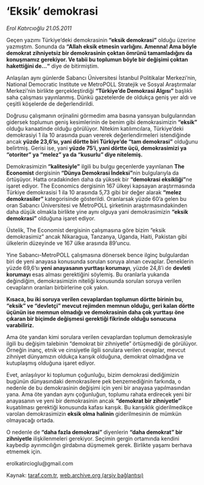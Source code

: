 # ‘Eksik’ demokrasi

*Erol Katırcıoğlu 21.05.2011*

<div class="yazi"><p>Geçen yazımı Türkiye’deki demokrasinin<strong> “eksik demokrasi”</strong> olduğu üzerine yazmıştım. Sonunda da <strong>“Allah eksik etmesin varlığını. Amenna! Ama böyle demokrat zihniyetsiz bir demokrasinin çoktan ömrünü tamamladığını da konuşmamız gerekiyor. Ve tabii bu toplumun böyle bir değişimi çoktan hakettiğini de...“</strong> diye de bitirmiştim.</p>
<p>Anlaşılan aynı günlerde Sabancı Üniversitesi İstanbul Politikalar Merkezi’nin, National Democratic Institute ve MetroPOLL Stratejik ve Sosyal Araştırmalar Merkezi’nin birlikte gerçekleştirdiği <strong>“Türkiye’de Demokrasi Algısı”</strong> başlıklı saha çalışması yayınlanmış. Dünkü gazetelerde de oldukça geniş yer aldı ve çeşitli köşelerde de değerlendirildi.</p>
<p>Doğrusu çalışmanın orjinalini görmedim ama basına yansıyan bulgularından gidersek toplumun geniş kesimlerinin de benim gibi demokrasimizin <strong>“eksik”</strong> olduğu kanaatinde olduğu görülüyor. Nitekim katılımcılara, Türkiye’deki demokrasiyi 1 ila 10 arasında puan vererek değerlendirmeleri istendiğinde ancak <strong>yüzde 23,6’sı, yani dörtte biri Türkiye’de “tam demokrasi”</strong> olduğunu belirtmiş. Gerisi ise, yani <strong>yüzde 75’i, yani dörtte üçü, demokrasimizi ya “otoriter” ya “melez” ya da “kusurlu” diye nitelemiş.</strong></p>
<p>Demokrasimizin<strong> “kalitesiyle”</strong> ilgili bu bulgu geçenlerde yayınlanan <strong>The Economist</strong> dergisinin<strong> “Dünya Demokrasi İndeksi”</strong>nin bulgularıyla da örtüşüyor. Hatta oradakinden daha da yüksek bir <strong>“demokrasi eksikliği”</strong>ne işaret ediyor. The Economics dergisinin 167 ülkeyi kapsayan araştırmasında Türkiye demokrasisi 1 ila 10 arasında 5,73 gibi bir değer alarak <strong>“melez demokrasiler” </strong>kategorisinde gösterildi. Oranlarsak yüzde 60’a gelen bu oran Sabancı Üniversitesi ve MetroPOLL şirketinin araştırmasındakinden daha düşük olmakla birlikte yine aynı olguya yani demokrasimizin <strong>“eksik demokrasi”</strong> olduğuna işaret ediyor.</p>
<p>Üstelik, The Economist dergisinin çalışmasına göre bizim “eksik demokrasimiz” ancak Nikaragua, Tanzanya, Uganda, Haiti, Pakistan gibi ülkelerin düzeyinde ve 167 ülke arasında 89’uncu.</p>
<p>Yine Sabancı-MetroPOLL çalışmasına dönersek bence ilginç bulgulardan biri de yeni anayasa konusunda sorulan soruya alınan cevaplar. Deneklerin yüzde 69,6’sı<strong> yeni anayasanın yurttaşı korumayı</strong>, yüzde 24,8’i de <strong>devleti korumayı</strong> esas alması gerektiğini söylemiş. Bu oranlarla yukarıda değindiğim, demokrasimizin niteliği konusunda sorulan soruya verilen cevapların oranları birbirlerine çok yakın.</p>
<p><strong>Kısaca, bu iki soruya verilen cevaplardan toplumun dörtte birinin bu, “eksik” ve “devletçi” mevcut rejimden memnun olduğu, geri kalan dörtte üçünün ise memnun olmadığı ve demokrasinin daha çok yurttaşı öne çıkaran bir biçimde değişmesi gerektiği fikrinde olduğu sonucuna varabiliriz.</strong></p>
<p>Ama öte yandan kimi sorulara verilen cevaplardan toplumun demokrasiyle ilgili bu değişim talebinin “demokrat bir zihniyetle” örtüşmediği de görülüyor. Örneğin inanç, etnik ve cinsiyetle ilgili sorulara verilen cevaplar, mevcut zihniyet dünyamızın oldukça karışık olduğuna, demokrat olmadığına ve kutuplaşmış olduğuna işaret ediyor.</p>
<p>Evet, anlaşılıyor ki toplumun çoğunluğu, bizim demokrasi dediğimizin bugünün dünyasındaki demokrasilere pek benzemediğinin farkında, o nedenle de bu demokrasinin değişimi için yeni bir anayasa yapılmasından yana. Ama öte yandan aynı çoğunluğun, toplumu rahata erdirecek yeni bir anayasanın ve yeni bir demokrasinin ancak <strong>“demokrat bir zihniyetle”</strong> kuşatılması gerektiği konusunda kafası karışık. Bu karışıklık giderilmedikçe varolan demokrasimizin <strong>eksik olma halinin</strong> giderilmesinin de mümkün olmayacağı ortada.</p>
<p>O nedenle de<strong> “daha fazla demokrasi” </strong>diyenlerin <strong>“daha demokrat” bir zihniyetle</strong> ilişkilenmeleri gerekiyor. Seçimin gergin ortamında kendini kaybedip ayırımcılığın girdabına düşmemek gerek. Birlikte yaşamı berhava etmemek için.</p>
<p>erolkatircioglu@gmail.com</p>
</div>

Kaynak: [taraf.com.tr](http://www.taraf.com.tr/erol-katircioglu/makale-eksik-demokrasi.htm), [web.archive.org (arşiv bağlantısı)](http://web.archive.org/web/20131107111730/http://www.taraf.com.tr/erol-katircioglu/makale-eksik-demokrasi.htm)
